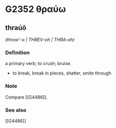 # G2352 θραύω

## thraúō

_(throw'-o | THREV-oh | THRA-oh)_

### Definition

a primary verb; to crush; bruise.

- to break, break in pieces, shatter, smite through

### Note

Compare [[G4486]].

### See also

[[G4486]]

